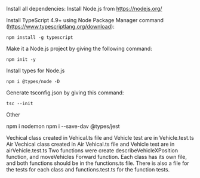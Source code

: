 Install all dependencies:
Install Node.js from https://nodejs.org/

Install TypeScript 4.9+ using Node Package Manager command (https://www.typescriptlang.org/download):

 	npm install -g typescript

Make it a Node.js project by giving the following command:

    npm init -y
Install types for Node.js

    npm i @types/node -D

Generate tsconfig.json by giving this command:

    tsc --init

Other 

npm i nodemon
npm i --save-dav @types/jest


Vechical class created in Vehical.ts file and Vehicle test are in Vehicle.test.ts
Air Vechical class created in Air Vehical.ts file and Vehicle test are in airVehicle.test.ts
Two functions were create describeVehicleXPosition function, and moveVehicles Forward function.
Each class has its own file, and both functions should be in the functions.ts file. There is also a file for the tests for each class and functions.test.ts for the function tests.